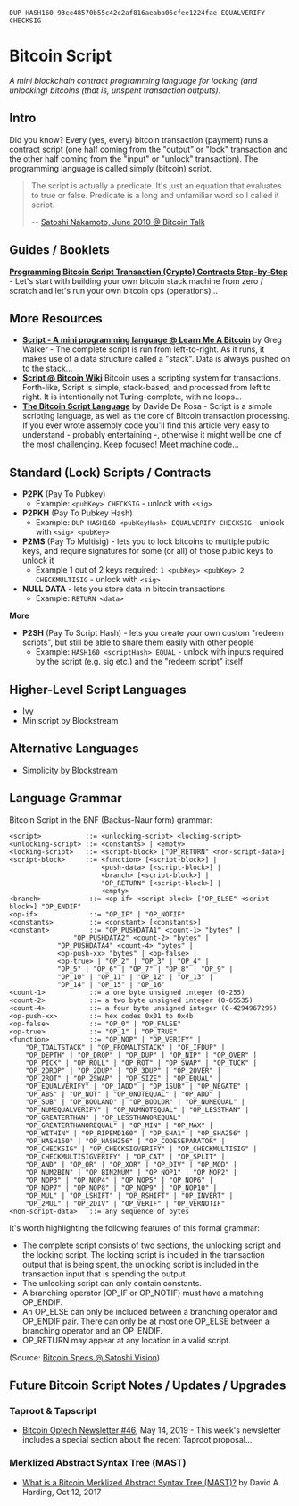 `DUP HASH160 93ce48570b55c42c2af816aeaba06cfee1224fae EQUALVERIFY CHECKSIG`


# Bitcoin Script

_A mini blockchain contract programming language for locking (and unlocking) bitcoins (that is, unspent transaction outputs)_.


## Intro

Did you know? Every (yes, every) bitcoin transaction (payment) runs
a contract script (one half coming from the "output" or "lock" transaction and the
other half coming from the "input" or "unlock" transaction).
The programming language is called simply (bitcoin) script.

> The script is actually a predicate. It's just an equation that evaluates to true or false. 
> Predicate is a long and unfamiliar word so I called it script. 
>
> -- [Satoshi Nakamoto, June 2010 @ Bitcoin Talk](https://bitcointalk.org/index.php?topic=195.msg1611#msg1611)



## Guides / Booklets

[**Programming Bitcoin Script Transaction (Crypto) Contracts Step-by-Step**](https://github.com/openblockchains/programming-bitcoin-script) - 
Let's start with building your own bitcoin stack machine from zero / scratch and let's run your own bitcoin ops (operations)...


## More Resources

- [**Script - A mini programming language @ Learn Me A Bitcoin**](https://learnmeabitcoin.com/guide/script) by Greg Walker - The complete script is run from left-to-right. As it runs, it makes use of a data structure called a "stack". Data is always pushed on to the stack...
- [**Script @ Bitcoin Wiki**](https://en.bitcoin.it/wiki/Script) Bitcoin uses a scripting system for transactions. Forth-like, Script is simple, stack-based, and processed from left to right. It is intentionally not Turing-complete, with no loops...
- [**The Bitcoin Script Language**](http://davidederosa.com/basic-blockchain-programming/bitcoin-script-language-part-one/) by Davide De Rosa - Script is a simple scripting language, as well as the core of Bitcoin transaction processing. If you ever wrote assembly code you'll find this article very easy to understand - probably entertaining -, otherwise it might well be one of the most challenging. Keep focused! Meet machine code...
 



## Standard (Lock) Scripts / Contracts

- **P2PK** (Pay To Pubkey)
  - Example: `<pubKey> CHECKSIG` - unlock with `<sig>`
- **P2PKH** (Pay To Pubkey Hash) 
  - Example: `DUP HASH160 <pubKeyHash> EQUALVERIFY CHECKSIG` - unlock with `<sig> <pubKey>`
- **P2MS** (Pay To Multisig) - lets you to lock bitcoins to multiple public keys, and require signatures for some (or all) of those public keys to unlock it
  - Example 1 out of 2 keys required: `1 <pubKey> <pubKey> 2 CHECKMULTISIG` - unlock with `<sig>` 
- **NULL DATA** - lets you store data in bitcoin transactions
  - Example: `RETURN <data>`

**More**

- **P2SH** (Pay To Script Hash) - lets you create your own custom "redeem scripts", but still be able to share them easily with other people
  - Example: `HASH160 <scriptHash> EQUAL` - unlock with inputs required by the script (e.g. sig etc.) and the "redeem script" itself




## Higher-Level Script Languages

- Ivy
- Miniscript by Blockstream


## Alternative Languages

- Simplicity by Blockstream

 
 
## Language Grammar
 
Bitcoin Script in the BNF (Backus-Naur form) grammar:

```
<script>           ::= <unlocking-script> <locking-script>
<unlocking-script> ::= <constants> | <empty>
<locking-script>   ::= <script-block> ["OP_RETURN" <non-script-data>]
<script-block>     ::= <function> [<script-block>] | 
                       <push-data> [<script-block>] |
                       <branch> [<script-block>] |
                       "OP_RETURN" [<script-block>] |
                       <empty>
<branch>            ::= <op-if> <script-block> ["OP_ELSE" <script-block>] "OP_ENDIF"
<op-if>             ::= "OP_IF" | "OP_NOTIF"
<constants>         ::= <constant> [<constants>]
<constant>          ::= "OP_PUSHDATA1" <count-1> "bytes" |
				"OP_PUSHDATA2" <count-2> "bytes" |
            "OP_PUSHDATA4" <count-4> "bytes" |
            <op-push-xx> "bytes" | <op-false> | 
            <op-true> | "OP_2" | "OP_3" | "OP_4" |
            "OP_5" | "OP_6" | "OP_7" | "OP_8" | "OP_9" | 
            "OP_10" | "OP_11" | "OP_12" | "OP_13" | 
            "OP_14" | "OP_15" | "OP_16"
<count-1>           ::= a one byte unsigned integer (0-255)
<count-2>           ::= a two byte unsigned integer (0-65535)
<count-4>           ::= a four byte unsigned integer (0-4294967295)
<op-push-xx>        ::= hex codes 0x01 to 0x4b
<op-false>          ::= "OP_0" | "OP_FALSE"
<op-true>           ::= "OP_1" | "OP_TRUE"
<function>          ::= "OP_NOP" | "OP_VERIFY" | 
    "OP_TOALTSTACK" | "OP_FROMALTSTACK" | "OF_IFDUP" | 
    "OP_DEPTH" | "OP_DROP" | "OP_DUP" | "OP_NIP" | "OP_OVER" |
    "OP_PICK" | "OP_ROLL" | "OP_ROT" | "OP_SWAP" | "OP_TUCK" |
    "OP_2DROP" | "OP_2DUP" | "OP_3DUP" | "OP_2OVER" | 
    "OP_2ROT" | "OP_2SWAP" | "OP_SIZE" | "OP_EQUAL" | 
    "OP_EQUALVERIFY" | "OP_1ADD" | "OP_1SUB" | "OP_NEGATE" |
    "OP_ABS" | "OP_NOT" | "OP_0NOTEQUAL" | "OP_ADD" | 
    "OP_SUB" | "OP_BOOLAND" | "OP_BOOLOR" | "OP_NUMEQUAL" |
    "OP_NUMEQUALVERIFY" | "OP_NUMNOTEQUAL" | "OP_LESSTHAN" |
    "OP_GREATERTHAN" | "OP_LESSTHANOREQUAL" |
    "OP_GREATERTHANOREQUAL" | "OP_MIN" | "OP_MAX" | 
    "OP_WITHIN" | "OP_RIPEMD160" | "OP_SHA1" | "OP_SHA256" |
    "OP_HASH160" | "OP_HASH256" | "OP_CODESEPARATOR" | 
    "OP_CHECKSIG" | "OP_CHECKSIGVERIFY" | "OP_CHECKMULTISIG" |
    "OP_CHECKMULTISIGVERIFY" | "OP_CAT" | "OP_SPLIT" | 
    "OP_AND" | "OP_OR" | "OP_XOR" | "OP_DIV" | "OP_MOD" |
    "OP_NUM2BIN" | "OP_BIN2NUM" | "OP_NOP1" | "OP_NOP2" | 
    "OP_NOP3" | "OP_NOP4" | "OP_NOP5" | "OP_NOP6" | 
    "OP_NOP7" | "OP_NOP8" | "OP_NOP9" | "OP_NOP10" |
    "OP_MUL" | "OP_LSHIFT" | "OP_RSHIFT" | "OP_INVERT" | 
    "OP_2MUL" | "OP_2DIV" | "OP_VERIF" | "OP_VERNOTIF"
<non-script-data>   ::= any sequence of bytes
```

It's worth highlighting the following features of this formal grammar:

-   The complete script consists of two sections, the unlocking script and the locking script. The locking script is 
    included in the transaction output that is being spent, the unlocking script is included in the transaction input 
    that is spending the output.
-   The unlocking script can only contain constants.
-   A branching operator (OP_IF or OP_NOTIF) must have a matching OP_ENDIF.
-   An OP_ELSE can only be included between a branching operator and OP_ENDIF pair. There can only be at most one 
    OP_ELSE between a branching operator and an OP_ENDIF.
-   OP_RETURN may appear at any location in a valid script.

(Source: [Bitcoin Specs @ Satoshi Vision](https://github.com/bitcoin-sv-specs/protocol/blob/master/updates/genesis-spec.md#formal-grammar-for-bitcoin-script))



## Future Bitcoin Script Notes / Updates / Upgrades

### Taproot & Tapscript

- [Bitcoin Optech Newsletter #46](https://bitcoinops.org/en/newsletters/2019/05/14/#overview-of-the-taproot--tapscript-proposed-bips), May 14, 2019 - This week's newsletter includes a special section about the recent Taproot proposal...

### Merklized Abstract Syntax Tree (MAST)

- [What is a Bitcoin Merklized Abstract Syntax Tree (MAST)?](https://bitcointechtalk.com/what-is-a-bitcoin-merklized-abstract-syntax-tree-mast-33fdf2da5e2f) by David A. Harding, Oct 12, 2017

